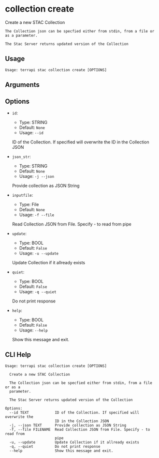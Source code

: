 
# collection create

Create a new STAC Collection 
    
    The Collection json can be specfied either from stdin, from a file or as a parameter. 

    The Stac Server returns updated version of the Collection 

    

## Usage

```
Usage: terrapi stac collection create [OPTIONS]
```

## Arguments


## Options

* `id`:
    * Type: STRING
    * Default: `None`
    * Usage: `--id`

    ID of the Collection. If specified will overwrite the ID in the Collection JSON



* `json_str`:
    * Type: STRING
    * Default: `None`
    * Usage: `-j
--json`

    Provide collection as JSON String



* `inputfile`:
    * Type: File
    * Default: `None`
    * Usage: `-f
--file`

    Read Collection JSON from File. Specify - to read from pipe



* `update`:
    * Type: BOOL
    * Default: `False`
    * Usage: `-u
--update`

    Update Collection if it allready exists



* `quiet`:
    * Type: BOOL
    * Default: `False`
    * Usage: `-q
--quiet`

    Do not print response



* `help`:
    * Type: BOOL
    * Default: `False`
    * Usage: `--help`

    Show this message and exit.



## CLI Help

```
Usage: terrapi stac collection create [OPTIONS]

  Create a new STAC Collection

  The Collection json can be specfied either from stdin, from a file or as a
  parameter.

  The Stac Server returns updated version of the Collection

Options:
  --id TEXT            ID of the Collection. If specified will overwrite the
                       ID in the Collection JSON
  -j, --json TEXT      Provide collection as JSON String
  -f, --file FILENAME  Read Collection JSON from File. Specify - to read from
                       pipe
  -u, --update         Update Collection if it allready exists
  -q, --quiet          Do not print response
  --help               Show this message and exit.
```

